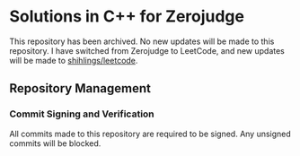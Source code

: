 # Solutions in C++ for Zerojudge

This repository has been archived. No new updates will be made to this repository. I have switched from Zerojudge to LeetCode, and new updates will be made to [shihlings/leetcode](https://github.com/shihlings/leetcode).

## Repository Management
### Commit Signing and Verification
All commits made to this repository are required to be signed. Any unsigned commits will be blocked.
